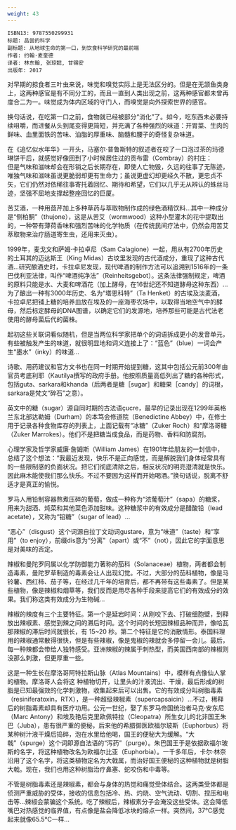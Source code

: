 ```yaml
---
weight: 43
---
```


```
ISBN13: 9787550299931
标题: 品尝的科学
副标题: 从地球生命的第一口，到饮食科学研究的最前端
作者: 约翰·麦奎德
译者: 林东翰, 张琼懿, 甘锡安
出版年: 2017
```

对早期的掠食者三叶虫来说，味觉和嗅觉实际上是无法区分的。但是在无颔鱼类身上，这两种感官是有不同分工的，而且一直到人类出现之前，这两种感官都未曾再度合二为一。味觉成为体内区域的守门人，而嗅觉是向外探索世界的感官。

换句话说，在吃第一口之前，食物就已经被部分“消化”了。如今，吃东西未必要持续咀嚼，而进餐从头到尾变得更简短，并充满了各种强烈的味道：开胃菜、生肉的鲜味、血里面铁的苦味、油脂的厚重味、脑髓和腰子的奇怪复杂味道。

在《追忆似水年华》一开头，马塞尔·普鲁斯特的叙述者在咬了一口泡过茶的玛德琳饼干后，就感觉好像回到了小时候居住过的贡布雷（Combray）的村庄：  
但是气味和滋味却会在形销之后长期存在，即使人亡物毁，久远的往事了无陈迹，唯独气味和滋味虽说更脆弱却更有生命力；虽说更虚幻却更经久不散，更忠贞不矢，它们仍然对依稀往事寄托着回忆、期待和希望，它们以几乎无从辨认的蛛丝马迹，坚强不屈地支撑起整座回忆的巨厦。

苦艾酒，一种用茴芹加上多种草药与萃取物制作成的绿色酒精饮料…其中一种成分是“侧柏酮”（thujone），这是从苦艾（wormwood）这种小型灌木的花中提取出的，一种带有薄荷香味和强烈苦味的化学物质（在传统民间疗法中，仍然会用苦艾萃取物来治疗肠道寄生虫，还用来灭虫）。

1999年，麦戈文和萨姆·卡拉卓尼（Sam Calagione）一起，用从有2700年历史的土耳其的迈达斯王（King Midas）古坟里发现的古代酒成分，重现了这种古代酒…研究酿酒史时，卡拉卓尼发现，现代啤酒的制作方法可以追溯到1516年的一条巴伐利亚法律，叫作“啤酒纯净法”（Reinheitsgebot）。这条法律强制规定，啤酒的原料只能是水、大麦和啤酒花（加上酵母，在16世纪还不知道酵母这种东西）…为了酿出一种有3000年历史、名为“塔恩科特”（Ta Henket）的古埃及淡麦酒，卡拉卓尼把铺上糖的培养皿放在埃及的一座海枣农场中，以取得当地空气中的酵母，然后标定酵母的DNA图谱，以确定它们的发源地，培养那些可能是古代法老使用的酵母菌后代的菌株。

起初这些关联词看似随机，但是当两位科学家把单个的词语拆成更小的发音单元，有些被触发产生的味道，就很明显地和词义连接上了：“蓝色”（blue）一词会产生“墨水”（inky）的味道…

诗歌、用药建议和官方文书也在同一时期开始提到糖，这其中包括公元前300年由官员考底利耶（Kautilya撰写的政府手册。他按照质量高低列出了糖的各种形式，包括guta、sarkara和khanda（后两者是糖［sugar］和糖果［candy］的词根，sarkara是梵文“碎石”之意）。

英文中的糖（sugar）源自同时期的古法语çucre，最早的记录出现在1299年英格兰东北部达勒姆（Durham）的本笃会修道院（Benedictine Abbey）中，在修士用于记录各种食物库存的列表上，上面记载有“冰糖”（Zuker Roch）和“摩洛哥糖（Zuker Marrokes）。他们不是把糖当成食品，而是药物、香料和防腐剂。

心理学家及哲学家威廉·詹姆斯（William James）在1901年给朋友的一封信中，总结了这个想法：“我最近发现，快乐不是正向感觉，而是解脱我们身体经常具有的一些限制感的负面状况。把它们彻底清除之后，相反状况的明亮澄清就是快乐。因此麻木能使我们那么快乐。不过不要因为这样而开始喝酒。”换句话说，脱离不舒适才是真正的愉悦。

罗马人用铅制容器熬煮压碎的葡萄，做成一种称为“浓葡萄汁”（sapa）的糖浆，用来为甜酒、炖菜和其他菜色添加甜味。这种糖浆中的有效成分是醋酸铅（lead acetate），又称为“铅糖”（sugar of lead）…

“恶心”（disgust）这个词源自拉丁文动词gustare，意为“味道”（taste）和“享用”（to enjoy），前缀dis意为“分离”（apart）或“不”（not），因此它的字面意思是对美味的否定。

辣椒和曼陀罗同属以化学防御能力著称的茄科（Solanaceae）植物，两者都会制造毒素，曼陀罗草制造的毒素会让人出现幻觉。不过，大部分的茄科植物，像是马铃薯、西红柿、茄子等，在经过几千年的培育后，都不再带有这些毒素了。但是某些植物，像是辣椒和烟草等，我们反而是用尽各种手段来提高它们的有效成分的效果。我们称这类有效成分为生物碱…

辣椒的辣度有三个主要特征。第一个是延宕时间：从刚咬下去、打破细胞壁，到释放出辣椒素、感觉到辣之间的滞后时间。这个时间的长短因辣椒品种而异，像哈瓦那辣椒的滞后时间就很长，有 15~20 秒。第二个特征是它的消散情形。泰国料理用的辣椒通常散得很快，但是有些辣椒，像是鬼椒的辣就会多停留一会儿。最后，每一种辣都会带给人独特感受。亚洲辣椒的辣属于刺热型，而美国西南部的辣椒则没那么刺激，但更厚重一些。

这是一种生长在摩洛哥阿特拉斯山脉（Atlas Mountains）中，模样有点像仙人掌的植物。摩洛哥人会将这 种植物切开，让里头的汁液流出、干燥，最后形成的树脂是已知最强效的化学刺激物，收集起来后可以出售。它的有效成分叫树脂毒素（resiniferatoxin，RTX），是一种超级辣椒素（supercapsaicin）…不过，稀释后的树脂毒素却具有医疗功用。公元一世纪，娶了东罗马帝国统治者马克·安东尼（Marc Antony）和埃及艳后克里欧佩特拉（Cleopatra）所生女儿的北非国王朱巴（Juba），患有很严重的便秘，后来他的希腊御医欧福尔玻斯（Euphorbus）将某种树汁液干燥后捣碎，泡在水里给他喝，国王的便秘大为缓解。“大戟”（spurge）这个词即源自法语的“泻药”（purge）。朱巴国王于是依据欧福尔玻斯的名字，将这种植物改名为欧福尔比亚（Euphorbia）。一千多年后，卡尔·林奈沿用了这个名字，将这类植物定名为大戟属，而治好国王便秘的这种植物就是树脂大戟。现在，我们也用这种树脂治疗鼻塞、蛇咬伤和中毒等。

不管是树脂毒素还是辣椒素，都会与身体的热觉和痛觉受体结合。这两类受体都是侦测严重威胁的受体，接收的信息包括冷、热、灼烧、空气流动、切割、捏压和电击等…辣椒会蒙骗这个系统。吃了辣椒后，辣椒素分子会淹没这些受体。这会降低嘴巴对热感觉的临界值，有点像是盐会降低冰块的熔点一样。突然间，37℃感觉起来就像65.5℃一样…
